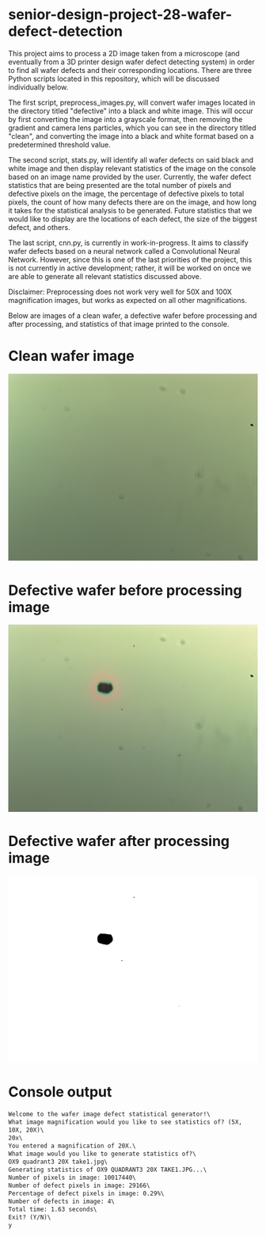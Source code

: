 # senior-design-project-28-wafer-defect-detection
This project aims to process a 2D image taken from a microscope (and eventually from a 3D printer design wafer defect
detecting system) in order to find all wafer defects and their corresponding locations. There are three Python scripts 
located in this repository, which will be discussed individually below.

The first script, preprocess_images.py, will convert wafer images located in the directory titled
"defective" into a black and white image. This will occur by first converting the image into a grayscale format, 
then removing the gradient and camera lens particles, which you can see in the directory titled "clean", and converting
the image into a black and white format based on a predetermined threshold value.

The second script, stats.py, will identify all wafer defects on said black and white image and then display 
relevant statistics of the image on the console based on an image name provided by the user. Currently, the wafer defect
statistics that are being presented are the total number of pixels and defective pixels on the image, the percentage of
defective pixels to total pixels, the count of how many defects there are on the image, and how long it takes for the
statistical analysis to be generated. Future statistics that we would like to display are the locations of each defect,
the size of the biggest defect, and others.

The last script, cnn.py, is currently in work-in-progress. It aims to classify wafer defects based on a neural network
called a Convolutional Neural Network. However, since this is one of the last priorities of the project, this is not
currently in active development; rather, it will be worked on once we are able to generate all relevant statistics
discussed above.

Disclaimer: Preprocessing does not work very well for 50X and 100X magnification images, but works as expected on all 
other magnifications.

Below are images of a clean wafer, a defective wafer before processing and after processing, and statistics of that 
image printed to the console.

# Clean wafer image
![10X_CLEAN](dataset/clean/10X/10X_CLEAN.jpg)

# Defective wafer before processing image
![OX9 quadrant3 20X take1](dataset/defective/20X/OX9%20quadrant3%2020X%20take1.jpg)

# Defective wafer after processing image
![OX9 quadrant3 20X take1](dataset/processed/20X/OX9%20quadrant3%2020X%20take1.jpg)

# Console output
```
Welcome to the wafer image defect statistical generator!\
What image magnification would you like to see statistics of? (5X, 10X, 20X)\
20x\
You entered a magnification of 20X.\
What image would you like to generate statistics of?\
OX9 quadrant3 20X take1.jpg\
Generating statistics of OX9 QUADRANT3 20X TAKE1.JPG...\
Number of pixels in image: 10017440\
Number of defect pixels in image: 29166\
Percentage of defect pixels in image: 0.29%\
Number of defects in image: 4\
Total time: 1.63 seconds\
Exit? (Y/N)\
y
```


